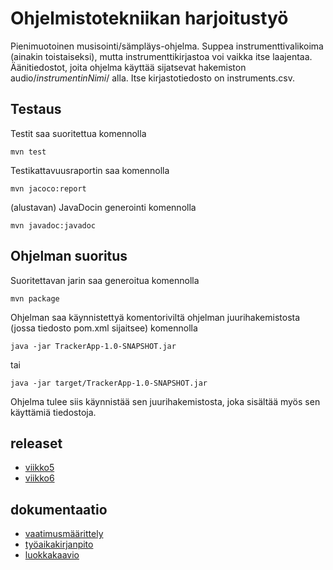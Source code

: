 # Ohjelmistotekniikan harjoitustyö

Pienimuotoinen musisointi/sämpläys-ohjelma. Suppea instrumenttivalikoima (ainakin toistaiseksi), mutta
instrumenttikirjastoa voi vaikka itse laajentaa. Äänitiedostot, joita ohjelma käyttää sijatsevat hakemiston audio/_instrumentinNimi_/ alla.
Itse kirjastotiedosto on instruments.csv.

## Testaus

Testit saa suoritettua komennolla

```
mvn test
```

Testikattavuusraportin saa komennolla

```
mvn jacoco:report
```

(alustavan) JavaDocin generointi komennolla

```
mvn javadoc:javadoc
```

## Ohjelman suoritus

Suoritettavan jarin saa generoitua komennolla

```
mvn package
```

Ohjelman saa käynnistettyä komentoriviltä ohjelman juurihakemistosta (jossa tiedosto pom.xml sijaitsee) komennolla

```
java -jar TrackerApp-1.0-SNAPSHOT.jar
```
tai
```
java -jar target/TrackerApp-1.0-SNAPSHOT.jar
```
Ohjelma tulee siis käynnistää sen juurihakemistosta, joka sisältää myös sen käyttämiä tiedostoja.


## releaset

 - [viikko5](https://github.com/PetroLeh/ot-harjoitustyo/releases/tag/viikko5)
 - [viikko6](https://github.com/PetroLeh/ot-harjoitustyo/releases/tag/viikko6)
 
## dokumentaatio
 - [vaatimusmäärittely](https://github.com/PetroLeh/ot-harjoitustyo/blob/master/dokumentaatio/vaatimusmaarittely.md)
 - [työaikakirjanpito](https://github.com/PetroLeh/ot-harjoitustyo/blob/master/dokumentaatio/tuntikirjanpito.md)
 - [luokkakaavio](https://github.com/PetroLeh/ot-harjoitustyo/blob/master/dokumentaatio/trackerLuokkakaavio.jpg)
